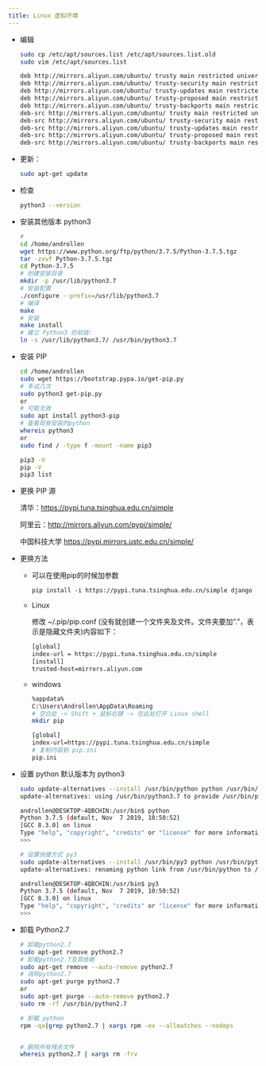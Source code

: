 ```yaml
---
title: Linux 虚拟环境 
---
```


- 编辑

  ```sh
  sudo cp /etc/apt/sources.list /etc/apt/sources.list.old
  sudo vim /etc/apt/sources.list

  deb http://mirrors.aliyun.com/ubuntu/ trusty main restricted universe multiverse
  deb http://mirrors.aliyun.com/ubuntu/ trusty-security main restricted universe multiverse
  deb http://mirrors.aliyun.com/ubuntu/ trusty-updates main restricted universe multiverse
  deb http://mirrors.aliyun.com/ubuntu/ trusty-proposed main restricted universe multiverse
  deb http://mirrors.aliyun.com/ubuntu/ trusty-backports main restricted universe multiverse
  deb-src http://mirrors.aliyun.com/ubuntu/ trusty main restricted universe multiverse
  deb-src http://mirrors.aliyun.com/ubuntu/ trusty-security main restricted universe multiverse
  deb-src http://mirrors.aliyun.com/ubuntu/ trusty-updates main restricted universe multiverse
  deb-src http://mirrors.aliyun.com/ubuntu/ trusty-proposed main restricted universe multiverse
  deb-src http://mirrors.aliyun.com/ubuntu/ trusty-backports main restricted universe multiverse
  ```

- 更新：

  ```sh
  sudo apt-get update
  ```

- 检查

  ```sh
  python3 --version
  ```

- 安装其他版本 python3

  ```sh
  #
  cd /home/androllen
  wget https://www.python.org/ftp/python/3.7.5/Python-3.7.5.tgz
  tar -zxvf Python-3.7.5.tgz
  cd Python-3.7.5
  # 创建安装目录
  mkdir -p /usr/lib/python3.7
  # 安装配置
  ./configure --prefix=/usr/lib/python3.7
  # 编译
  make
  # 安装
  make install
  # 建立 Python3 的软链:
  ln -s /usr/lib/python3.7/ /usr/bin/python3.7
  ```

- 安装 PIP

  ```sh
  cd /home/androllen
  sudo wget https://bootstrap.pypa.io/get-pip.py
  # 多试几次
  sudo python3 get-pip.py
  or
  # 可能无效
  sudo apt install python3-pip
  # 查看现有安装的python
  whereis python3
  or
  sudo find / -type f -mount -name pip3

  pip3 -V
  pip -V
  pip3 list
  ```

- 更换 PIP 源

  清华：<https://pypi.tuna.tsinghua.edu.cn/simple>

  阿里云：<http://mirrors.aliyun.com/pypi/simple/>

  中国科技大学 <https://pypi.mirrors.ustc.edu.cn/simple/>

- 更换方法

  - 可以在使用pip的时候加参数

    `pip install -i https://pypi.tuna.tsinghua.edu.cn/simple django`

  - Linux

    修改 ~/.pip/pip.conf (没有就创建一个文件夹及文件。文件夹要加“.”，表示是隐藏文件夹)内容如下：

    ```sh
    [global]
    index-url = https://pypi.tuna.tsinghua.edu.cn/simple
    [install]
    trusted-host=mirrors.aliyun.com
    ```

  - windows

    ```sh
    %appdata%
    C:\Users\Androllen\AppData\Roaming
    # 空白处 -> Shift + 鼠标右键 -> 在此处打开 Linux shell
    mkdir pip

    [global]
    index-url=https://pypi.tuna.tsinghua.edu.cn/simple
    # 复制内容到 pip.ini
    pip.ini
    ```

- 设置 python 默认版本为 python3

  ```sh
  sudo update-alternatives --install /usr/bin/python python /usr/bin/python3 150
  update-alternatives: using /usr/bin/python3.7 to provide /usr/bin/python (python) in auto mode

  androllen@DESKTOP-4QBCHIN:/usr/bin$ python
  Python 3.7.5 (default, Nov  7 2019, 10:50:52)
  [GCC 8.3.0] on linux
  Type "help", "copyright", "credits" or "license" for more information.
  >>>

  # 设置快捷方式 py3
  sudo update-alternatives --install /usr/bin/py3 python /usr/bin/python3.7 150
  update-alternatives: renaming python link from /usr/bin/python to /usr/bin/py3

  androllen@DESKTOP-4QBCHIN:/usr/bin$ py3
  Python 3.7.5 (default, Nov  7 2019, 10:50:52)
  [GCC 8.3.0] on linux
  Type "help", "copyright", "credits" or "license" for more information.
  >>>
  ```

- 卸载 Python2.7

  ```sh
  # 卸载python2.7
  sudo apt-get remove python2.7
  # 卸载python2.7及其依赖
  sudo apt-get remove --auto-remove python2.7
  # 消除python2.7
  sudo apt-get purge python2.7
  or
  sudo apt-get purge --auto-remove python2.7
  sudo rm -rf /usr/bin/python2.7

  # 卸载 python
  rpm -qa|grep python2.7 | xargs rpm -ev --allmatches --nodeps

  
  # 删除所有残余文件
  whereis python2.7 | xargs rm -frv
  ```

